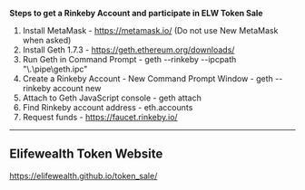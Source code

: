 **Steps to get a Rinkeby Account and participate in ELW Token Sale**

1. Install MetaMask - https://metamask.io/ (Do not use New MetaMask when asked)
2. Install Geth 1.7.3 - https://geth.ethereum.org/downloads/
3. Run Geth in Command Prompt - geth --rinkeby --ipcpath "\\.\pipe\geth.ipc"
4. Create a Rinkeby Account - New Command Prompt Window - geth --rinkeby account new
5. Attach to Geth JavaScript console - geth attach
6. Find Rinkeby account address - eth.accounts
7. Request funds - https://faucet.rinkeby.io/

---

## Elifewealth Token Website

https://elifewealth.github.io/token_sale/